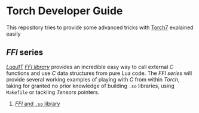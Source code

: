 # Torch Developer Guide

This repository tries to provide some advanced tricks with [Torch7](http://torch.ch/) explained easily

## *FFI* series

[*LuaJIT*](http://luajit.org/) [*FFI library*](http://luajit.org/ext_ffi.html) provides an incredible easy way to call external *C* functions and use *C* data structures from pure Lua code.
The *FFI series* will provide several working examples of playing with *C* from within *Torch*, taking for granted no prior knowledge of building `.so` libraries, using `Makefile` or tackling *Tensors* pointers.

 1. [*FFI* and `.so` library](FFI-so/README.md)
